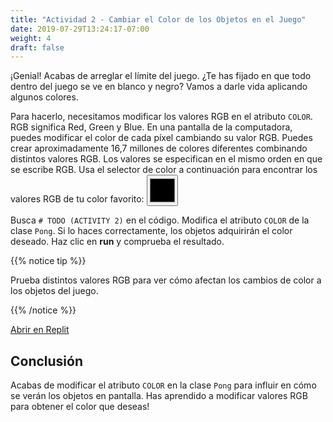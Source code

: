 ```yaml
---
title: "Actividad 2 - Cambiar el Color de los Objetos en el Juego"
date: 2019-07-29T13:24:17-07:00
weight: 4
draft: false
---
```


¡Genial! Acabas de arreglar el límite del juego. ¿Te has fijado en que todo dentro del juego se ve en blanco y negro? Vamos a darle vida aplicando algunos colores.

Para hacerlo, necesitamos modificar los valores RGB en el atributo `COLOR`.
RGB significa Red, Green y Blue. En una pantalla de la computadora, puedes modificar el color de cada píxel cambiando su valor RGB. Puedes crear aproximadamente 16,7 millones de colores diferentes combinando distintos valores RGB. Los valores se especifican en el mismo orden en que se escribe RGB. Usa el selector de color a continuación para encontrar los valores RGB de tu color favorito:
<input type="color" id="colorpicker" style="height:50px;width:50px">

Busca `# TODO (ACTIVITY 2)` en el código. Modifica el atributo `COLOR` de la clase `Pong`. Si lo haces correctamente, los objetos adquirirán el color deseado. Haz clic en <b>run</b> y comprueba el resultado.

{{% notice tip %}}

Prueba distintos valores RGB para ver cómo afectan los cambios de color a los objetos del juego.

{{% /notice %}}

<a class="my-2 mx-4 btn btn-info" href="https://replit.com/@nuevofoundation/PongLessonStudent" target="_blank">Abrir en Replit</a>

## Conclusión

Acabas de modificar el atributo `COLOR` en la clase `Pong` para influir en cómo se verán los objetos en pantalla. Has aprendido a modificar valores RGB para obtener el color que deseas!